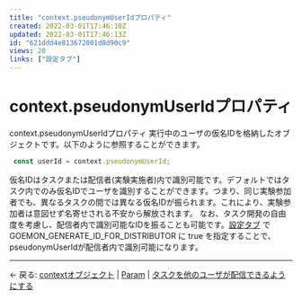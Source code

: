 ```yaml
---
title: "context.pseudonymUserIdプロパティ"
created: 2022-03-01T17:46:10Z
updated: 2022-03-01T17:46:13Z
id: "621ddd4e813672001d8d90c9"
views: 20
links: ["設定タブ"]
---
```


# context.pseudonymUserIdプロパティ

context.pseudonymUserIdプロパティ
実行中のユーザの仮名IDを格納したオブジェクトです。以下のように参照することができます。

```JavaScript
 const userId = context.pseudonymUserId;

```
仮名IDはタスクまたは配信者(実験実施者)内で識別可能です。デフォルトではタスク内でのみ仮名IDでユーザを識別することができます。つまり、同じ実験参加者でも、異なるタスクの間では異なる仮名IDが振られます。これにより、実験参加者は意図せず名寄せされる不安から解放されます。
なお、タスク開発の自由度を考慮し、配信者内で識別可能なIDを振ることも可能です。[設定タブ](設定タブ.md) で GOEMON_GENERATE_ID_FOR_DISTRIBUTOR に true を指定することで、pseudonymUserIdが配信者内で識別可能になります。

---

← 戻る: [contextオブジェクト](contextオブジェクト.md) | [Param](Param.md) | [タスクを他のユーザが配信できるようにする](タスクを他のユーザが配信できるようにする.md)